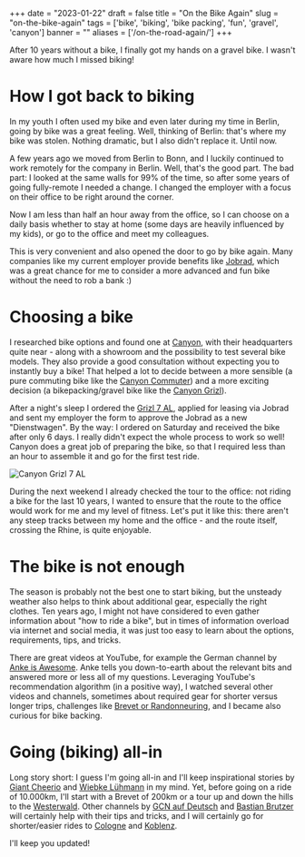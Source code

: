 
+++
date = "2023-01-22"
draft = false
title = "On the Bike Again"
slug = "on-the-bike-again"
tags = ['bike', 'biking', 'bike packing', 'fun', 'gravel', 'canyon']
banner = ""
aliases = ['/on-the-road-again/']
+++

After 10 years without a bike, I finally got my hands on a gravel bike.
I wasn't aware how much I missed biking!

# How I got back to biking

In my youth I often used my bike and even later during my time in Berlin,
going by bike was a great feeling. Well, thinking of Berlin: that's where
my bike was stolen. Nothing dramatic, but I also didn't replace it. Until now.

A few years ago we moved from Berlin to Bonn, and I luckily
continued to work remotely for the company in Berlin.
Well, that's the good part.
The bad part: I looked at the same walls for 99% of the time,
so after some years of going fully-remote I needed a change.
I changed the employer with a focus on their office to be
right around the corner.

Now I am less than half an hour away from the office, so I can
choose on a daily basis whether to stay at home (some days are
heavily influenced by my kids), or go to the office and meet
my colleagues.

This is very convenient and also opened the door to go by bike again.
Many companies like my current employer provide benefits like [Jobrad](https://www.jobrad.org/),
which was a great chance for me to consider a more advanced and fun bike
without the need to rob a bank :)

# Choosing a bike

I researched bike options and found one at [Canyon](https://www.canyon.com/),
with their headquarters quite near - along with a showroom and the possibility
to test several bike models. They also provide a good consultation
without expecting you to instantly buy a bike!
That helped a lot to decide between a more sensible (a pure commuting bike
like the [Canyon Commuter](https://www.canyon.com/en-de/hybrid-bikes/commuter-bikes/commuter/commuter-al-cf/))
and a more exciting decision (a bikepacking/gravel bike like the [Canyon Grizl](https://www.canyon.com/en-de/gravel-bikes/bike-packing/grizl/al/)).

After a night's sleep I ordered the [Grizl 7 AL](https://www.canyon.com/en-de/gravel-bikes/bike-packing/grizl/al/grizl-7/2709.html?dwvar_2709_pv_rahmenfarbe=VT%2FBK),
applied for leasing via Jobrad and sent my employer the form to approve the
Jobrad as a new "Dienstwagen". By the way: I ordered on Saturday and received
the bike after only 6 days. I really didn't expect the whole process
to work so well! Canyon does a great job of preparing the bike, so that I required less than
an hour to assemble it and go for the first test ride.

![Canyon Grizl 7 AL](/images/2023/01/CanyonGrizl7_IMG_20221127_122423.jpg)

During the next weekend I already checked the tour to the office:
not riding a bike for the last 10 years, I wanted to ensure that the route
to the office would work for me and my level of fitness.
Let's put it like this: there aren't any steep tracks between my home
and the office - and the route itself, crossing the Rhine, is quite enjoyable.

# The bike is not enough

The season is probably not the best one to start biking, but the unsteady weather
also helps to think about additional gear, especially the right clothes.
Ten years ago, I might not have considered to even gather information
about "how to ride a bike", but in times of information overload via
internet and social media, it was just too easy to learn about the
options, requirements, tips, and tricks.

There are great videos at YouTube, for example the German channel by
[Anke is Awesome](https://www.youtube.com/@AnkeisAwesome). Anke tells
you down-to-earth about the relevant bits and answered more or less
all of my questions. Leveraging YouTube's recommendation algorithm
(in a positive way), I watched several other videos and channels,
sometimes about required gear for shorter versus longer trips,
challenges like [Brevet or Randonneuring](https://en.wikipedia.org/wiki/Randonneuring),
and I became also curious for bike backing.

# Going (biking) all-in

Long story short: I guess I'm going all-in and I'll keep inspirational
stories by [Giant Cheerio](https://www.youtube.com/@giantcheerio)
and [Wiebke Lühmann](https://www.youtube.com/@wiebkelueh) in my mind.
Yet, before going on a ride of 10.000km, I'll start with a Brevet of 200km
or a tour up and down the hills to the [Westerwald](https://en.wikipedia.org/wiki/Westerwald).
Other channels by [GCN auf Deutsch](https://www.youtube.com/@gcnaufdeutsch)
and [Bastian Brutzer](https://www.youtube.com/@BastianBrutzer91)
will certainly help with their tips and tricks, and I will certainly
go for shorter/easier rides to [Cologne](https://en.wikipedia.org/wiki/Cologne)
and [Koblenz](https://en.wikipedia.org/wiki/Koblenz).

I'll keep you updated!

